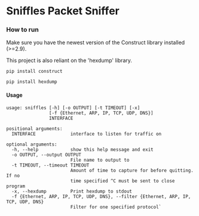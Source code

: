 # Sniffles Packet Sniffer

### How to run

Make sure you have the newest version of the Construct library installed (>=2.9).

This project is also reliant on the 'hexdump' library.

`pip install construct`

`pip install hexdump`

#### Usage


```
usage: sniffles [-h] [-o OUTPUT] [-t TIMEOUT] [-x]
                [-f {Ethernet, ARP, IP, TCP, UDP, DNS}]
                INTERFACE

positional arguments:
  INTERFACE             interface to listen for traffic on

optional arguments:
  -h, --help            show this help message and exit
  -o OUTPUT, --output OUTPUT
                        File name to output to
  -t TIMEOUT, --timeout TIMEOUT
                        Amount of time to capture for before quitting. If no
                        time specified ^C must be sent to close program
  -x, --hexdump         Print hexdump to stdout
  -f {Ethernet, ARP, IP, TCP, UDP, DNS}, --filter {Ethernet, ARP, IP, TCP, UDP, DNS}
                        Filter for one specified protocol`
```